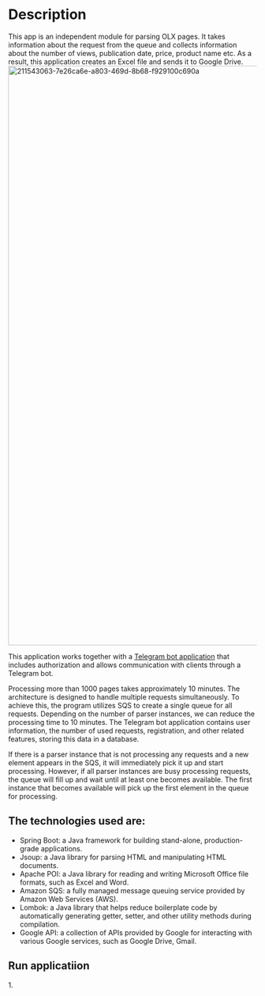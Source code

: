 <h1>Description</h1>
This app is an independent module for parsing OLX pages. It takes information about the request from the queue and collects information about the number of views, publication date, price, product name etc. As a result, this application creates an Excel file and sends it to Google Drive.
<img width="1173" alt="211543063-7e26ca6e-a803-469d-8b68-f929100c690a" src="https://github.com/sich-mykhailo/parser/assets/11314278/33670c42-6d2d-45e8-918d-45803643b546">

This application works together with a [Telegram bot application](https://github.com/sich-mykhailo/superTelegrambot) that includes authorization and allows communication with clients through a Telegram bot.

Processing more than 1000 pages takes approximately 10 minutes. The architecture is designed to handle multiple requests simultaneously. To achieve this, the program utilizes SQS to create a single queue for all requests.
Depending on the number of parser instances, we can reduce the processing time to 10 minutes.
The Telegram bot application contains user information, the number of used requests, registration, and other related features, storing this data in a database.


If there is a parser instance that is not processing any requests and a new element appears in the SQS, it will immediately pick it up and start processing. However, if all parser instances are busy processing requests, the queue will fill up and wait until at least one becomes available. The first instance that becomes available will pick up the first element in the queue for processing.

<h2>The technologies used are:</h2>

* Spring Boot: a Java framework for building stand-alone, production-grade applications.
* Jsoup: a Java library for parsing HTML and manipulating HTML documents.
* Apache POI: a Java library for reading and writing Microsoft Office file formats, such as Excel and Word.
* Amazon SQS: a fully managed message queuing service provided by Amazon Web Services (AWS).
* Lombok: a Java library that helps reduce boilerplate code by automatically generating getter, setter, and other utility   methods during compilation.
* Google API: a collection of APIs provided by Google for interacting with various Google services, such as Google Drive, Gmail.

<h2>Run applicatiion</h2>
1. 
